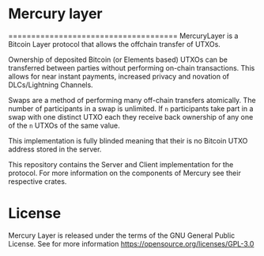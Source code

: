 # Mercury layer

=====================================
MercuryLayer is a Bitcoin Layer protocol that allows the offchain transfer of UTXOs.

Ownership of deposited Bitcoin (or Elements based) UTXOs can be transferred between parties without performing on-chain transactions. This allows for near instant payments, increased privacy and novation of DLCs/Lightning Channels.

Swaps are a method of performing many off-chain transfers atomically. The number of participants in a swap is unlimited. If `n` participants take part in a swap with one distinct UTXO each they receive back ownership of any one of the `n` UTXOs of the same value. 

This implementation is fully blinded meaning that their is no Bitcoin UTXO address stored in the server.

This repository contains the Server and Client implementation for the protocol. For more information on the components of Mercury see their respective crates.


# License

Mercury Layer is released under the terms of the GNU General Public License. See for more information https://opensource.org/licenses/GPL-3.0
